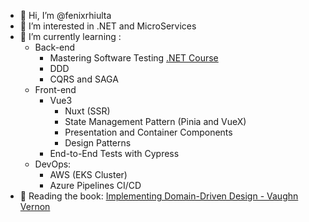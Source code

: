 - 👋 Hi, I’m @fenixrhiulta
- 👀 I’m interested in .NET and MicroServices
- 🌱 I’m currently learning :
  - Back-end
    - Mastering Software Testing [.NET Course](https://desenvolvedor.io/curso/dominando-os-testes-de-software)
    - DDD
    - CQRS and SAGA
  - Front-end
    - Vue3
      - Nuxt (SSR) 
      - State Management Pattern (Pinia and VueX)
      - Presentation and Container Components
      - Design Patterns
    - End-to-End Tests with Cypress
  - DevOps:
    - AWS (EKS Cluster)
    - Azure Pipelines CI/CD
- :open_book: Reading the book: [Implementing Domain-Driven Design - Vaughn Vernon](https://www.amazon.com.br/Implementing-Domain-Driven-Design-Vaughn-Vernon/dp/0321834577)

<!---
fenixrhiulta/fenixrhiulta is a ✨ special ✨ repository because its `README.md` (this file) appears on your GitHub profile.
You can click the Preview link to take a look at your changes.
--->
